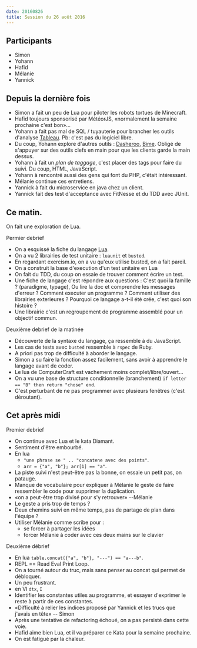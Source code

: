 ```yaml
---
date: 20160826
title: Session du 26 août 2016
---
```


## Participants

- Simon
- Yohann
- Hafid
- Mélanie
- Yannick

## Depuis la dernière fois

- Simon a fait un peu de Lua pour piloter les robots tortues de Minecraft.
- Hafid toujours sponsorisé par MétéorJS, «normalement la semaine prochaine
  c'est bon»...
- Yohann a fait pas mal de SQL / tuyauterie pour brancher les outils d'analyse
  [Tableau](http://www.tableau.com/). Pb: c'est pas du logiciel libre.
- Du coup, Yohann explore d'autres outils :
  [Dasheroo](https://www.dasheroo.com/), [Bime](https://fr.bimeanalytics.com/).
  Obligé de s'appuyer sur des outils clefs en main pour que les clients garde
  la main dessus.
- Yohann à fait un _plan de taggage_, c'est placer des tags pour faire du
  suivi. Du coup, HTML, JavaScript.
- Yohann à rencontré aussi des gens qui font du PHP, c'était intéressant.
- Mélanie continue ces entretiens.
- Yannick à fait du microservice en java chez un client.
- Yannick fait des test d'acceptance avec FitNesse et du TDD avec JUnit.

## Ce matin.

On fait une exploration de Lua.

Permier debrief

- On a esquissé la fiche du langage [Lua](http://lua.org).
- On a vu 2 librairies de test unitaire : `luaunit` et `busted`.
- En regardant exercism.io, on a vu qu'eux utilise busted, on a fait pareil.
- On a construit la base d'execution d'un test unitaire en Lua
- On fait du TDD, du coup on essaie de trouver comment écrire un test.
- Une fiche de langage c'est répondre aux questions : C'est quoi la famille ?
  (paradigme, typage), Ou lire la doc et comprendre les messages d'erreur ?
  Comment executer un programme ? Comment utiliser des librairies exterieures ?
  Pourquoi ce langage a-t-il été crée, c'est quoi son histoire ?
- Une librairie c'est un regroupement de programme assemblé pour un objectif
  commun.

Deuxième debrief de la matinée

- Découverte de la syntaxe du langage, ça ressemble à du JavaScript.
- Les cas de tests avec `busted` ressemble à `rspec` de Ruby.
- A priori pas trop de difficulté à aborder le langage.
- Simon a su faire la fonction assez facilement, sans avoir à apprendre le
  langage avant de coder.
- Le lua de ComputerCraft est vachement moins complet/libre/ouvert...
- On a vu une base de structure conditionnelle (branchement) `if letter == "B"
  then return "chose" end`.
- C'est perturbant de ne pas programmer avec plusieurs fenêtres (c'est
  déroutant).

## Cet après midi

Premier debrief

- On continue avec Lua et le kata Diamant.
- Sentiment d'être embourbé.
- En lua
  - `"une phrase se " .. "concatene avec des points"`.
  - `arr = {"a", "b"}; arr[1] == "a"`.
- La piste suivi n'est peut-être pas la bonne, on essaie un petit pas, on
  patauge.
- Manque de vocabulaire pour expliquer à Mélanie le geste de faire ressembler
  le code pour supprimer la duplication.
- «on a peut-être trop divisé pour s'y retrouver» --Mélanie
- Le geste a pris trop de temps ?
- Deux chemins suivi en même temps, pas de partage de plan dans l'équipe ?
- Utiliser Mélanie comme scribe pour :
  - se forcer à partager les idées
  - forcer Mélanie à coder avec ces deux mains sur le clavier

Deuxième débrief

- En lua `table.concat({"a", "b"}, "---") == "a---b"`.
- REPL == Read Eval Print Loop.
- On a tourné autour du truc, mais sans penser au concat qui permet de
  débloquer.
- Un peu frustrant.
- en VI `dtx`, `I`
- Identifier les constantes utiles au programme, et essayer d'exprimer le reste
  à partir de ces constantes.
- «Difficulté à relier les indices proposé par Yannick et les trucs que j'avais
  en tête» -- Simon
- Après une tentative de refactoring échoué, on a pas persisté dans cette voie.
- Hafid aime bien Lua, et il va préparer ce Kata pour la semaine prochaine.
- On est fatigué par la chaleur.

